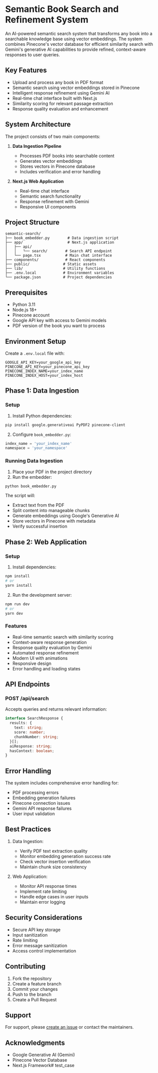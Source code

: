 # Semantic Book Search and Refinement System

An AI-powered semantic search system that transforms any book into a searchable knowledge base using vector embeddings. The system combines Pinecone's vector database for efficient similarity search with Gemini's generative AI capabilities to provide refined, context-aware responses to user queries.

## Key Features

- Upload and process any book in PDF format
- Semantic search using vector embeddings stored in Pinecone
- Intelligent response refinement using Gemini AI
- Real-time chat interface built with Next.js
- Similarity scoring for relevant passage extraction
- Response quality evaluation and enhancement

## System Architecture

The project consists of two main components:

1. **Data Ingestion Pipeline**
   - Processes PDF books into searchable content
   - Generates vector embeddings
   - Stores vectors in Pinecone database
   - Includes verification and error handling

2. **Next.js Web Application**
   - Real-time chat interface
   - Semantic search functionality
   - Response refinement with Gemini
   - Responsive UI components

## Project Structure

```
semantic-search/
├── book_embedder.py        # Data ingestion script
├── app/                    # Next.js application
│   ├── api/
│   │   └── search/        # Search API endpoint
│   └── page.tsx           # Main chat interface
├── components/            # React components
├── public/               # Static assets
├── lib/                  # Utility functions
├── .env.local            # Environment variables
└── package.json          # Project dependencies
```

## Prerequisites

- Python 3.11
- Node.js 18+
- Pinecone account
- Google API key with access to Gemini models
- PDF version of the book you want to process

## Environment Setup

Create a `.env.local` file with:
```env
GOOGLE_API_KEY=your_google_api_key
PINECONE_API_KEY=your_pinecone_api_key
PINECONE_INDEX_NAME=your_index_name
PINECONE_INDEX_HOST=your_index_host
```

## Phase 1: Data Ingestion

### Setup

1. Install Python dependencies:
```bash
pip install google.generativeai PyPDF2 pinecone-client
```

2. Configure `book_embedder.py`:
```python
index_name = 'your_index_name'
namespace = 'your_namespace'
```

### Running Data Ingestion

1. Place your PDF in the project directory
2. Run the embedder:
```bash
python book_embedder.py
```

The script will:
- Extract text from the PDF
- Split content into manageable chunks
- Generate embeddings using Google's Generative AI
- Store vectors in Pinecone with metadata
- Verify successful insertion

## Phase 2: Web Application

### Setup

1. Install dependencies:
```bash
npm install
# or
yarn install
```

2. Run the development server:
```bash
npm run dev
# or
yarn dev
```

### Features

- Real-time semantic search with similarity scoring
- Context-aware response generation
- Response quality evaluation by Gemini
- Automated response refinement
- Modern UI with animations
- Responsive design
- Error handling and loading states

## API Endpoints

### POST /api/search
Accepts queries and returns relevant information:
```typescript
interface SearchResponse {
  results: {
    text: string;
    score: number;
    chunkNumber: string;
  }[];
  aiResponse: string;
  hasContext: boolean;
}
```

## Error Handling

The system includes comprehensive error handling for:
- PDF processing errors
- Embedding generation failures
- Pinecone connection issues
- Gemini API response failures
- User input validation

## Best Practices

1. Data Ingestion:
   - Verify PDF text extraction quality
   - Monitor embedding generation success rate
   - Check vector insertion verification
   - Maintain chunk size consistency

2. Web Application:
   - Monitor API response times
   - Implement rate limiting
   - Handle edge cases in user inputs
   - Maintain error logging

## Security Considerations

- Secure API key storage
- Input sanitization
- Rate limiting
- Error message sanitization
- Access control implementation

## Contributing

1. Fork the repository
2. Create a feature branch
3. Commit your changes
4. Push to the branch
5. Create a Pull Request


## Support

For support, please [create an issue](your-repo-issues-url) or contact the maintainers.

## Acknowledgments

- Google Generative AI (Gemini)
- Pinecone Vector Database
- Next.js Framework# test_case

